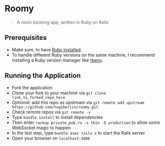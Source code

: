 # Roomy
> A room booking app, written in Ruby on Rails

## Prerequisites
- Make sure, to have [Ruby installed](https://www.ruby-lang.org/en/documentation/installation/).
- To handle different Ruby versions on the same machine, I recommend installing a Ruby version manager like [rbenv](https://github.com/rbenv/).

## Running the Application
- Fork the application
- Clone your fork to your machine via ```git clone link_to_forked_repo_here```
- _Optional_: add this repo as upstream via ```git remote add upstream https://github.com/togiberlin/roomy.git```
- Check remote repos via ```git remote -v```
- Type ```bundle install``` to install dependencies
- Then enter ```rackup private_pub.ru -s thin -E production``` to allow some WebSocket magic to happen
- In the last step, type ```bundle exec rails s``` to start the Rails server
- Open your browser on ```localhost:3000```
